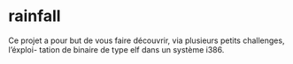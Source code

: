 # rainfall
Ce projet a pour but de vous faire découvrir, via plusieurs petits challenges, l’éxploi- tation de binaire de type elf dans un système i386.
